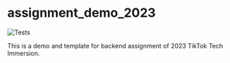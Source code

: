 # assignment_demo_2023

![Tests](https://github.com/sebbycake/tiktok_assignment_2023/actions/workflows/test.yml/badge.svg)

This is a demo and template for backend assignment of 2023 TikTok Tech Immersion.
